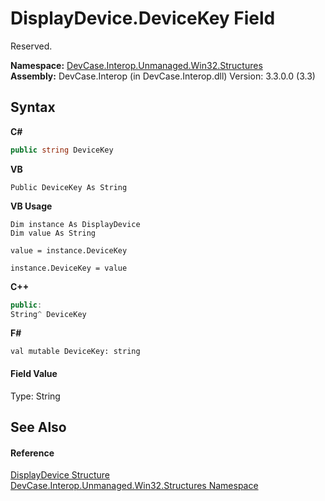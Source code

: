 # DisplayDevice.DeviceKey Field
 

Reserved.

**Namespace:**&nbsp;<a href="N_DevCase_Interop_Unmanaged_Win32_Structures">DevCase.Interop.Unmanaged.Win32.Structures</a><br />**Assembly:**&nbsp;DevCase.Interop (in DevCase.Interop.dll) Version: 3.3.0.0 (3.3)

## Syntax

**C#**<br />
``` C#
public string DeviceKey
```

**VB**<br />
``` VB
Public DeviceKey As String
```

**VB Usage**<br />
``` VB Usage
Dim instance As DisplayDevice
Dim value As String

value = instance.DeviceKey

instance.DeviceKey = value
```

**C++**<br />
``` C++
public:
String^ DeviceKey
```

**F#**<br />
``` F#
val mutable DeviceKey: string
```


#### Field Value
Type: String

## See Also


#### Reference
<a href="T_DevCase_Interop_Unmanaged_Win32_Structures_DisplayDevice">DisplayDevice Structure</a><br /><a href="N_DevCase_Interop_Unmanaged_Win32_Structures">DevCase.Interop.Unmanaged.Win32.Structures Namespace</a><br />